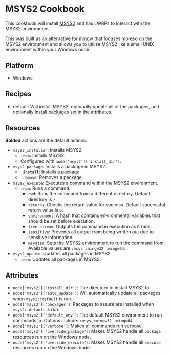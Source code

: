 # MSYS2 Cookbook

This cookbook will install [MSYS2](https://msys2.github.io/) and has LWRPs to interact with the MSYS2 environment.

This was built as an alternative for [mingw](https://github.com/chef-cookbooks/mingw) that focuses moreso on the MSYS2 environment and allows you to utilize MSYS2 like a small UNIX environment within your Windows node.

## Platform

- Windows

## Recipes

- default: Will install MSYS2, optionally update all of the packages, and optionally install packages set in the attributes.

## Resources

**Bolded** actions are the default actions.

- `msys2_installer`: Installs MSYS2.
  - **`:run`**: Installs MSYS2.
  - Configured with `node['msys2']['install_dir']`.
- `msys2_package`: Installs a package in MSYS2.
  - **`:install`**: Installs a package.
  - `:remove`: Removes a package.
- `msys2_execute`: Executes a command within the MSYS2 environment.
  - **`:run`**: Runs a command.
    - `cwd`: Runs the command from a different directory.  Default directory is `/`.
    - `returns`: Checks the return value for success.  Default successful return value is `0`.
    - `environment`: A hash that contains environmental variables that should be set before execution.
    - `live_stream`: Outputs the command in execution as it runs.
    - `sensitive`: Prevents all output from being written out due to sensitive information.
    - `msystem`: Sets the MSYS2 environment to run the command from.  Available values are `:msys :mingw32 :mingw64`.
- `msys2_update`: Updates all packages in MSYS2.
  - **`:run`**: Updates all packages in MSYS2.

## Attributes

- `node['msys2']['install_dir']`: The directory to install MSYS2 to.
- `node['msys2']['auto_update']`: Will automatically update all packages when `msys2::default` is run.
- `node['msys2']['packages']`: Packages to assure are installed when `msys2::default` is run.
- `node['msys2']['default_env']`: The default MSYS2 environment to run commands in.  Options include: `:msys :mingw32 :mingw64`.
- `node['msys2']['verbose']`: Makes all commands run verbose.
- `node['msys2']['override_package']`: Makes MSYS2 handle all `package` resources run on the Windows node.
- `node['msys2']['override_execute']`: Makes MSYS2 handle all `execute` resources run on the Windows node.
